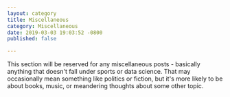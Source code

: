 ```yaml
---
layout: category
title: Miscellaneous
category: Miscellaneous
date: 2019-03-03 19:03:52 -0800
published: false

---
```

This section will be reserved for any miscellaneous posts - basically anything that doesn't fall under sports or data science. That may occasionally mean something like politics or fiction, but it's more likely to be about books, music, or meandering thoughts about some other topic.